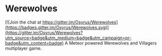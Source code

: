 # Werewolves

[![Join the chat at https://gitter.im/Osyrus/Werewolves](https://badges.gitter.im/Osyrus/Werewolves.svg)](https://gitter.im/Osyrus/Werewolves?utm_source=badge&utm_medium=badge&utm_campaign=pr-badge&utm_content=badge)
A Meteor powered Werewolves and Villagers multiplayer game.
